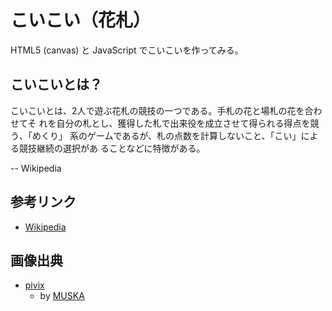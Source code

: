 # こいこい（花札）

HTML5 (canvas) と JavaScript でこいこいを作ってみる。

## こいこいとは？

  こいこいとは、2人で遊ぶ花札の競技の一つである。手札の花と場札の花を合わせてそ
  れを自分の札とし、獲得した札で出来役を成立させて得られる得点を競う、「めくり」
  系のゲームであるが、札の点数を計算しないこと、「こい」による競技継続の選択があ
  ることなどに特徴がある。

  -- Wikipedia

## 参考リンク 
  * [Wikipedia](https://ja.wikipedia.org/wiki/%E3%81%93%E3%81%84%E3%81%93%E3%81%84)

## 画像出典
  * [pivix](http://www.pixiv.net/member_illust.php?mode=medium&illust_id=47260765)
    - by [MUSKA](http://www.pixiv.net/member.php?id=763979)
